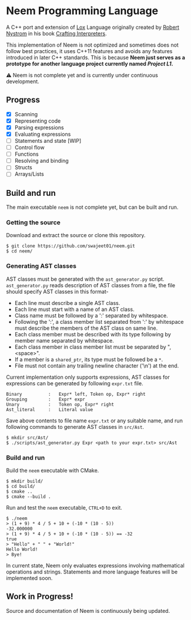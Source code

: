 # Neem Programming Language

A C++ port and extension of
[Lox](https://craftinginterpreters.com/the-lox-language.html)
Language originally created by
[Robert Nystrom](https://twitter.com/intent/user?screen_name=munificentbob)
in his book [Crafting Interpreters](https://craftinginterpreters.com/).

This implementation of Neem is not optimized and sometimes does not follow
best practices, it uses C++11 features and avoids any features introduced in
later C++ standards. This is because __Neem just serves as a prototype for
another language project currently named _Project L1_.__

:warning: Neem is not complete yet and is currently under continuous
development.

## Progress

- [x] Scanning
- [x] Representing code 
- [x] Parsing expressions
- [x] Evaluating expressions
- [ ] Statements and state \[WIP\]
- [ ] Control flow
- [ ] Functions
- [ ] Resolving and binding
- [ ] Structs
- [ ] Arrays/Lists

## Build and run

The main executable `neem` is not complete yet, but can be built and run.

### Getting the source

Download and extract the source or clone this repository.

```
$ git clone https://github.com/swajeet01/neem.git
$ cd neem/
```

### Generating AST classes

AST classes must be generated with the `ast_generator.py` script.
`ast_generator.py` reads description of AST classes from a file,
the file should specify AST classes in this format-

- Each line must describe a single AST class.
- Each line must start with a name of an AST class.
- Class name must be followed by a ':' separated by whitespace.
- Following the ':', a class member list separated from ':' by whitespace must
describe the members of the AST class on same line.
- Each class member must be described with its type following by member name
separated by whitespace.
- Each class member in class member list must be separated by ",\<space\>".
- If a member is a `shared_ptr`, its type must be followed be a `*`.
- File must not contain any trailing newline character ('\n') at the end.

Current implementation only supports expressions, AST classes for expressions
can be generated by following `expr.txt` file.

```
Binary          :   Expr* left, Token op, Expr* right
Grouping        :   Expr* expr
Unary           :   Token op, Expr* right
Ast_literal     :   Literal value
```

Save above contents to file name `expr.txt` or any suitable name, and run
following commands to generate AST classes in `src/Ast`.

```
$ mkdir src/Ast/
$ ./scripts/ast_generator.py Expr <path to your expr.txt> src/Ast
```

### Build and run

Build the `neem` executable with CMake.

```
$ mkdir build/
$ cd build/
$ cmake ..
$ cmake --build .
```

Run and test the `neem` executable, `CTRL+D` to exit.

```
$ ./neem
> (1 + 9) * 4 / 5 + 10 + (-10 * (10 - 5))
-32.000000
> (1 + 9) * 4 / 5 + 10 + (-10 * (10 - 5)) == -32
true
> "Hello" + " " + "World!"
Hello World!
> Bye!
```

In current state, Neem only evaluates expressions involving mathematical
operations and strings. Statements and more language features will be
implemented soon.

## Work in Progress!

Source and documentation of Neem is continuously being updated.

